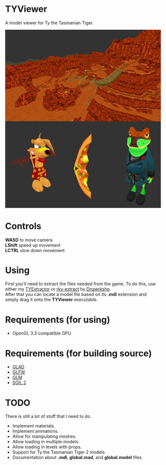 # TYViewer
A model viewer for Ty the Tasmanian Tiger.

![preview](preview.png)

# Controls
**WASD** to move camera\
**LShift** speed up movement\
**LCTRL** slow down movement

# Using
First you'll need to extract the files needed from the game. To do this, use either my [TYExtractor](https://github.com/Pixeln/TYExtractor/releases) or [rkv-extract](https://github.com/Dnawrkshp/ty-1-tools/tree/master/rkv-extract) by [Dnawrkshp](https://github.com/Dnawrkshp).\
After that you can locate a model file based on its **.mdl** extension and simply drag it onto the **TYViewer** executable.

# Requirements (for using)
* OpenGL 3.3 compatible GPU

# Requirements (for building source)
* [GLAD](https://glad.dav1d.de/)
* [GLFW](https://www.glfw.org/)
* [GLM](https://glm.g-truc.net/0.9.9/index.html)
* [SOIL 2](https://bitbucket.org/SpartanJ/soil2)

# TODO
There is still a lot of stuff that I need to do.
* Implement materials.
* Implement animations.
* Allow for manipulating meshes.
* Allow loading in multiple models.
* Allow loading in levels with props.
* Support for Ty the Tasmanian Tiger 2 models.
* Documentation about **.mdl**, **global.mad**, and **global.model** files.
